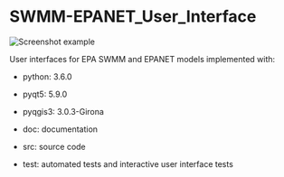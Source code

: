 # SWMM-EPANET_User_Interface

![Screenshot example](EPANET_UI_Example.png)

User interfaces for EPA SWMM and EPANET models implemented with:

* python: 3.6.0
* pyqt5: 5.9.0
* pyqgis3: 3.0.3-Girona

* doc: documentation
* src: source code
* test: automated tests and interactive user interface tests
